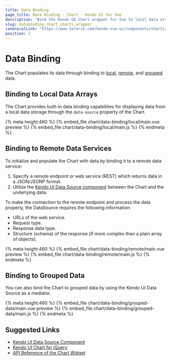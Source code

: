 ```yaml
---
title: Data Binding
page_title: Data Binding - Chart - Kendo UI for Vue
description: "Bind the Kendo UI Chart wrapper for Vue to local data arrays, remote data services, or grouped data."
slug: databinding_chart_charts_wrapper
canonicalLink: "https://www.telerik.com/kendo-vue-ui/components/charts/data-binding/"
position: 2
---
```


<div><WrapperBanner link="/kendo-vue-ui/components/charts/data-binding"></WrapperBanner></div>

# Data Binding

The Chart populates its data through binding to [local](#toc-binding-to-local-data-arrays), [remote](#toc-binding-to-remote-data-services), and [grouped](#toc-binding-to-grouped-data) data.

## Binding to Local Data Arrays

The Chart provides built-in data binding capabilities for displaying data from a local data storage through the `data-source` property of the Chart.

{% meta height:460 %}
{% embed_file chart/data-binding/local/main.vue preview %}
{% embed_file chart/data-binding/local/main.js %}
{% endmeta %}

## Binding to Remote Data Services

To initialize and populate the Chart with data by binding it to a remote data service:

1. Specify a remote endpoint or web service (REST) which returns data in a JSON/JSONP format.
1. Utilize the [Kendo UI Data Source component](https://docs.telerik.com/kendo-ui/framework/datasource/overview) between the Chart and the underlying data.

To make the connection to the remote endpoint and process the data properly, the DataSource requires the following information:

* URLs of the web service.
* Request type.
* Response data type.
* Structure (schema) of the response (if more complex than a plain array of objects).

{% meta height:460 %}
{% embed_file chart/data-binding/remote/main.vue preview %}
{% embed_file chart/data-binding/remote/main.js %}
{% endmeta %}

## Binding to Grouped Data

You can also bind the Chart to grouped data by using the Kendo UI Data Source as a mediator.

{% meta height:460 %}
{% embed_file chart/data-binding/grouped-data/main.vue preview %}
{% embed_file chart/data-binding/grouped-data/main.js %}
{% endmeta %}

## Suggested Links

* [Kendo UI Data Source Component](https://docs.telerik.com/kendo-ui/framework/datasource/overview)
* [Kendo UI Chart for jQuery](https://docs.telerik.com/kendo-ui/controls/charts/overview)
* [API Reference of the Chart Widget](https://docs.telerik.com/kendo-ui/api/javascript/dataviz/ui/chart)
